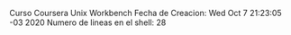 Curso Coursera Unix Workbench
Fecha de Creacion: Wed Oct  7 21:23:05 -03 2020
Numero de lineas en el shell: 28
